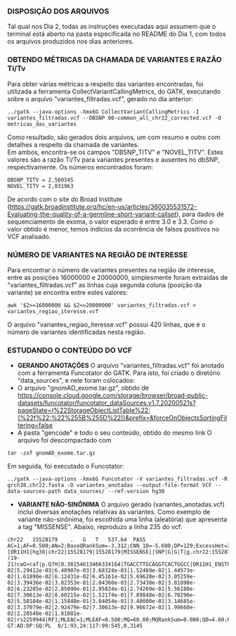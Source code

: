 ### DISPOSIÇÃO DOS ARQUIVOS ###
Tal qual nos Dia 2, todas as instruções executadas aqui assumem que o terminal está aberto na pasta específicada no README do Dia 1, com todos os arquivos produzidos nos dias anteriores.  

### OBTENDO MÉTRICAS DA CHAMADA DE VARIANTES E RAZÃO Ti/Tv ###
Para obter várias métricas a respeito das variantes encontradas, foi utilizada a ferramenta CollectVariantCallingMetrics, do GATK, executando sobre o arquivo "variantes_filtradas.vcf", gerado no dia anterior:
```
../gatk --java-options -Xmx6G CollectVariantCallingMetrics -I variantes_filtradas.vcf --DBSNP 00-common_all_chr22_corrected.vcf -O metricas_das_variantes
```
Como resultado, são gerados dois arquivos, um com resumo e outro com detalhes a respeito da chamada de variantes.  
Em ambos, encontra-se os campos "DBSNP_TITV" e "NOVEL_TITV". Estes valores são a razão Ti/Tv para variantes presentes e ausentes no dbSNP, respectivamente. Os números encontrados foram:
```
DBSNP_TITV = 2,560345
NOVEL_TITV = 2,031963
```
De acordo com o site do Broad Institute (https://gatk.broadinstitute.org/hc/en-us/articles/360035531572-Evaluating-the-quality-of-a-germline-short-variant-callset), para dados de sequenciamento de exoma, o valor esperado é entre 3.0 e 3.3. Como o valor obtido é menor, temos indícios da ocorrência de falsos positivos no VCF analisado.

### NÚMERO DE VARIANTES NA REGIÃO DE INTERESSE ###
Para encontrar o número de variantes presentes na região de interesse, entre as posições 16000000 e 20000000, simplesmente foram extraídas de "variantes_filtradas.vcf" as linhas cuja segunda coluna (posição da variante) se encontra entre estes valores:
```
awk '$2>=16000000 && $2<=20000000' variantes_filtradas.vcf > variantes_regiao_iteresse.vcf
```
O arquivo "variantes_regiao_iteresse.vcf" possui 420 linhas, que é o número de variantes identificadas nesta região.

### ESTUDANDO O CONTEÚDO DO VCF ###
* **GERANDO ANOTAÇÕES**
O arquivo "variantes_filtradas.vcf" foi anotado com a ferramenta Funcotator do GATK. Para isto, foi criado o diretório "data_sources", e nele foram colocados:
* O arquivo "gnomAD_exome.tar.gz", obtido de https://console.cloud.google.com/storage/browser/broad-public-datasets/funcotator/funcotator_dataSources.v1.7.20200521s?pageState=(%22StorageObjectListTable%22:(%22f%22:%22%255B%255D%22))&prefix=&forceOnObjectsSortingFiltering=false
* A pasta "gencode" e todo o seu conteúdo, obtido do mesmo link
O arquivo foi descompactado com
```
tar -zxf gnomAD_exome.tar.gz
```
Em seguida, foi executado o Funcotator:
```
../gatk --java-options -Xmx6G Funcotator -V variantes_filtradas.vcf -R grch38.chr22.fasta -O variantes_anotadas --output-file-format VCF --data-sources-path data_sources/ --ref-version hg38
```

* **VARIANTE NÃO-SINÔNIMA**
O arquivo gerado (variantes_anotadas.vcf) inclui diversas anotações relativas às variantes. Como exemplo de variante não-sinônima, foi escolhida uma linha (aleatória) que apresenta a tag "MISSENSE". Abaixo, reproduzo a linha 235 do vcf:
```
chr22	15528179	.	G	T	537.64	PASS	AC=1;AF=0.500;AN=2;BaseQRankSum=-3.312;CNN_1D=-5.608;DP=129;ExcessHet=3.0103;FS=8.115;FUNCOTATION=[OR11H1|hg38|chr22|15528179|15528179|MISSENSE||SNP|G|G|T|g.chr22:15528179G>T|ENST00000252835.5|+|1|21|c.21G>T|c.(19-21)caG>caT|p.Q7H|0.38154613466334164|TGACCTTGCAGGTCACTGGCC|OR11H1_ENST00000643195.1_FIVE_PRIME_FLANK|5.90082e-02|5.29412e-03|6.48907e-03|3.68324e-03|1.52469e-02|1.44573e-02|1.61890e-02|6.12431e-02|6.45161e-02|5.69620e-02|3.05259e-02|3.39436e-02|3.82353e-01|2.04360e-03|2.73438e-02|3.81098e-02|6.23285e-02|2.85090e-01|2.95824e-01|2.74269e-01|5.56188e-02|7.30613e-02|8.60215e-02|1.52174e-01|7.89848e-02|6.70290e-02|5.58184e-02|1.15840e-01|3.04054e-01|3.40000e-01|3.14685e-02|3.37079e-02|2.92479e-02|7.30613e-02|9.96672e-02|1.99660e-02|2.28540e-02|1.81881e-02|rs2259944|RF];MLEAC=1;MLEAF=0.500;MQ=60.00;MQRankSum=0.000;QD=4.60;ReadPosRankSum=-0.392;SOR=1.847	GT:AD:DP:GQ:PL	0/1:93,24:117:99:545,0,3145
```
